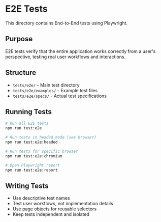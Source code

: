 # E2E Tests

This directory contains End-to-End tests using Playwright.

## Purpose

E2E tests verify that the entire application works correctly from a user's perspective, testing real user workflows and interactions.

## Structure

- `tests/e2e/` - Main test directory
- `tests/e2e/examples/` - Example test files
- `tests/e2e/specs/` - Actual test specifications

## Running Tests

```bash
# Run all E2E tests
npm run test:e2e

# Run tests in headed mode (see browser)
npm run test:e2e:headed

# Run tests for specific browser
npm run test:e2e:chromium

# Open Playwright report
npm run test:e2e:report
```

## Writing Tests

- Use descriptive test names
- Test user workflows, not implementation details
- Use page objects for reusable selectors
- Keep tests independent and isolated

